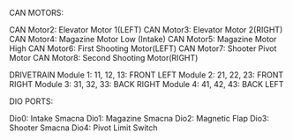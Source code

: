 CAN MOTORS:

CAN Motor2: Elevator Motor 1(LEFT)
CAN Motor3: Elevator Motor 2(RIGHT)
CAN Motor4: Magazine Motor Low (Intake)
CAN Motor5: Magazine Motor High
CAN Motor6: First Shooting Motor(LEFT)
CAN Motor7: Shooter Pivot Motor
CAN Motor8: Second Shooting Motor(RIGHT)

DRIVETRAIN
Module 1: 11, 12, 13:  FRONT LEFT
Module 2: 21, 22, 23:  FRONT RIGHT
Module 3: 31, 32, 33:  BACK RIGHT
Module 4: 41, 42, 43:  BACK LEFT


DIO PORTS:

Dio0: Intake Smacna
Dio1: Magazine Smacna
Dio2: Magnetic Flap
Dio3: Shooter Smacna
Dio4: Pivot Limit Switch